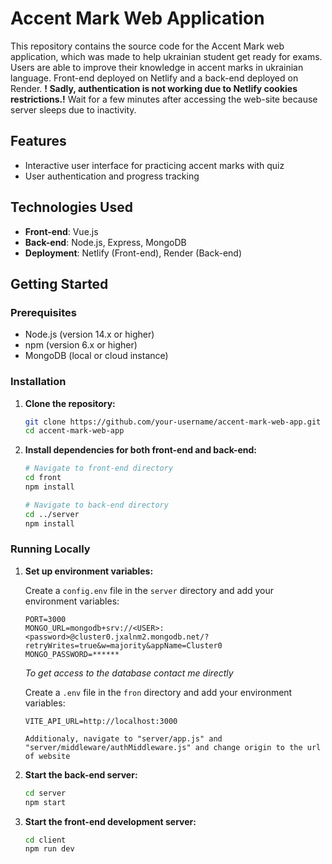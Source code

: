 
# Accent Mark Web Application

This repository contains the source code for the Accent Mark web application, which was made to help ukrainian student get ready for exams.
Users are able to improve their knowledge in accent marks in ukrainian language.
Front-end deployed on Netlify and a back-end deployed on Render.
**! Sadly, authentication is not working due to Netlify cookies restrictions.!**
Wait for a few minutes after accessing the web-site because server sleeps due to inactivity.

## Features

- Interactive user interface for practicing accent marks with quiz
- User authentication and progress tracking

## Technologies Used

- **Front-end**: Vue.js
- **Back-end**: Node.js, Express, MongoDB
- **Deployment**: Netlify (Front-end), Render (Back-end)

## Getting Started

### Prerequisites

- Node.js (version 14.x or higher)
- npm (version 6.x or higher)
- MongoDB (local or cloud instance)

### Installation

1. **Clone the repository:**

   ```bash
   git clone https://github.com/your-username/accent-mark-web-app.git
   cd accent-mark-web-app
   ```

2. **Install dependencies for both front-end and back-end:**

   ```bash
   # Navigate to front-end directory
   cd front
   npm install

   # Navigate to back-end directory
   cd ../server
   npm install
   ```

### Running Locally

1. **Set up environment variables:**

   Create a `config.env` file in the `server` directory and add your environment variables:

   ```env
   PORT=3000
   MONGO_URL=mongodb+srv://<USER>:<password>@cluster0.jxalnm2.mongodb.net/?retryWrites=true&w=majority&appName=Cluster0
   MONGO_PASSWORD=******
   ```
   *To get access to the database contact me directly*

   Create a `.env` file in the `fron` directory and add your environment variables:

   ```env
   VITE_API_URL=http://localhost:3000
   
   Additionaly, navigate to "server/app.js" and "server/middleware/authMiddleware.js" and change origin to the url of website

2. **Start the back-end server:**

   ```bash
   cd server
   npm start
   ```

3. **Start the front-end development server:**

   ```bash
   cd client
   npm run dev
   ```

